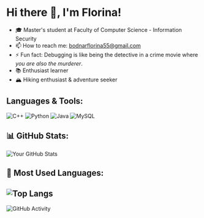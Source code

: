 # Hi there 👋, I'm Florina!

- 🎓 Master's student at Faculty of Computer Science - Information Security  
- 📫 How to reach me: bodnarflorina55@gmail.com
- ⚡ Fun fact: Debugging is like being the detective in a crime movie where *you are also the murderer*.  
- 📚 Enthusiast learner
- 🏔️ Hiking enthusiast & adventure seeker

## Languages & Tools:
![C++](https://img.shields.io/badge/-C++-00599C?style=flat-square&logo=c)
![Python](https://img.shields.io/badge/-Python-3776AB?style=flat-square&logo=python)
![Java](https://img.shields.io/badge/-Java-007396?style=flat-square&logo=java)
![MySQL](https://img.shields.io/badge/-MySQL-4479A1?style=flat-square&logo=mysql)


## 📊 GitHub Stats:
![Your GitHub Stats](https://github-readme-stats.vercel.app/api?username=BodnarFlorina&show_icons=true&theme=github_dark)

## 🚀 Most Used Languages:
![Top Langs](https://github-readme-stats.vercel.app/api/top-langs/?username=BodnarFlorina&layout=compact&theme=github_dark)
---
![GitHub Activity](https://github-profile-summary-cards.vercel.app/api/cards/profile-details?username=BodnarFlorina&theme=github_dark)
